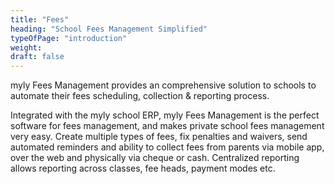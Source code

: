 ```yaml
---
title: "Fees"
heading: "School Fees Management Simplified"
typeOfPage: "introduction"
weight:
draft: false
---
```

myly Fees Management provides an comprehensive solution to schools to automate their fees scheduling, collection &amp; reporting process.

Integrated with the myly school ERP, myly Fees Management is the perfect software for fees management, and makes private school fees management very easy. Create multiple types of fees, fix penalties and waivers, send automated reminders and ability to collect fees from parents via mobile app, over the web and physically via cheque or cash. Centralized reporting allows reporting across classes, fee heads, payment modes etc. 
